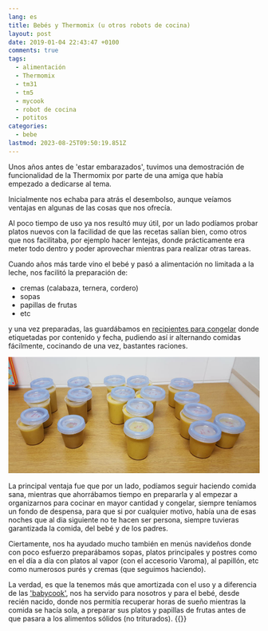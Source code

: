 ```yaml
---
lang: es
title: Bebés y Thermomix (u otros robots de cocina)
layout: post
date: 2019-01-04 22:43:47 +0100
comments: true
tags:
  - alimentación
  - Thermomix
  - tm31
  - tm5
  - mycook
  - robot de cocina
  - potitos
categories:
  - bebe
lastmod: 2023-08-25T09:50:19.851Z
---
```


Unos años antes de 'estar embarazados', tuvimos una demostración de funcionalidad de la Thermomix por parte de una amiga que había empezado a dedicarse al tema.

Inicialmente nos echaba para atrás el desembolso, aunque veíamos ventajas en algunas de las cosas que nos ofrecía.

Al poco tiempo de uso ya nos resultó muy útil, por un lado podíamos probar platos nuevos con la facilidad de que las recetas salían bien, como otros que nos facilitaba, por ejemplo hacer lentejas, donde prácticamente era meter todo dentro y poder aprovechar mientras para realizar otras tareas.

Cuando años más tarde vino el bebé y pasó a alimentación no limitada a la leche, nos facilitó la preparación de:

- cremas (calabaza, ternera, cordero)
- sopas
- papillas de frutas
- etc

y una vez preparadas, las guardábamos en [recipientes para congelar](https://www.amazon.es/dp/B00M6POLUM?tag=redken-21) donde etiquetadas por contenido y fecha, pudiendo así ir alternando comidas fácilmente, cocinando de una vez, bastantes raciones.

![](potitos.png)

La principal ventaja fue que por un lado, podíamos seguir haciendo comida sana, mientras que ahorrábamos tiempo en prepararla y al empezar a organizarnos para cocinar en mayor cantidad y congelar, siempre teníamos un fondo de despensa, para que si por cualquier motivo, había una de esas noches que al dia siguiente no te hacen ser persona, siempre tuvieras garantizada la comida, del bebé y de los padres.

Ciertamente, nos ha ayudado mucho también en menús navideños donde con poco esfuerzo preparábamos sopas, platos principales y postres como en el día a día con platos al vapor (con el accesorio Varoma), al papillón, etc como numerosos purés y cremas (que seguimos haciendo).

La verdad, es que la tenemos más que amortizada con el uso y a diferencia de las ['babycook'](https://www.amazon.es/dp/B07T98TWS8?tag=redken-21), nos ha servido para nosotros y para el bebé, desde recién nacido, donde nos permitía recuperar horas de sueño mientras la comida se hacía sola, a preparar sus platos y papillas de frutas antes de que pasara a los alimentos sólidos (no triturados).
{{<disfruta>}}
